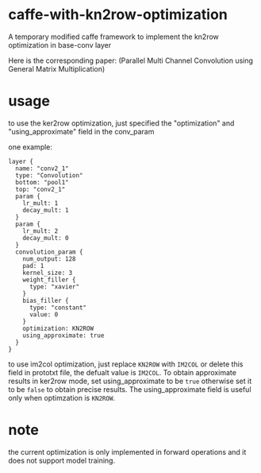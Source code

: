 # caffe-with-kn2row-optimization
A temporary modified caffe framework to implement the kn2row optimization in base-conv layer

Here is the corresponding paper: (Parallel Multi Channel Convolution using General Matrix Multiplication)

# usage
to use the ker2row optimization, just specified the "optimization" and "using_approximate" field in the conv_param

one example:
```
layer {
  name: "conv2_1"
  type: "Convolution"
  bottom: "pool1"
  top: "conv2_1"
  param {
    lr_mult: 1
    decay_mult: 1
  }
  param {
    lr_mult: 2
    decay_mult: 0
  }
  convolution_param {
    num_output: 128
    pad: 1
    kernel_size: 3
    weight_filler {
      type: "xavier"
    }
    bias_filler {
      type: "constant"
      value: 0
    }
    optimization: KN2ROW
    using_approximate: true
  }
}
```
to use im2col optimization, just replace `KN2ROW` with `IM2COL` or delete this field in prototxt file, the defualt value is `IM2COL`. To obtain approximate results in ker2row mode, set using_approximate to be `true` otherwise set it to be `false` to obtain precise results. The using_approximate field is useful only when optimzation is `KN2ROW`.

# note
the current optimization is only implemented in forward operations and it does not support model training.
